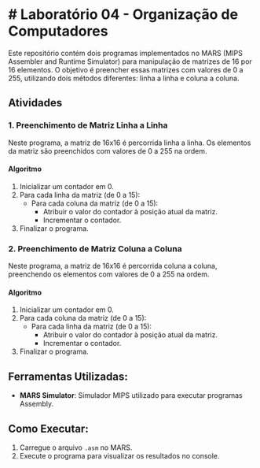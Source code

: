 # # Laboratório 04 - Organização de Computadores

Este repositório contém dois programas implementados no MARS (MIPS Assembler and Runtime Simulator) para manipulação de matrizes de 16 por 16 elementos. O objetivo é preencher essas matrizes com valores de 0 a 255, utilizando dois métodos diferentes: linha a linha e coluna a coluna.

## Atividades

### 1. Preenchimento de Matriz Linha a Linha

Neste programa, a matriz de 16x16 é percorrida linha a linha. Os elementos da matriz são preenchidos com valores de 0 a 255 na ordem.

#### Algoritmo
1. Inicializar um contador em 0.
2. Para cada linha da matriz (de 0 a 15):
   - Para cada coluna da matriz (de 0 a 15):
     - Atribuir o valor do contador à posição atual da matriz.
     - Incrementar o contador.
3. Finalizar o programa.

### 2. Preenchimento de Matriz Coluna a Coluna

Neste programa, a matriz de 16x16 é percorrida coluna a coluna, preenchendo os elementos com valores de 0 a 255 na ordem.

#### Algoritmo
1. Inicializar um contador em 0.
2. Para cada coluna da matriz (de 0 a 15):
   - Para cada linha da matriz (de 0 a 15):
     - Atribuir o valor do contador à posição atual da matriz.
     - Incrementar o contador.
3. Finalizar o programa.

## Ferramentas Utilizadas:
- **MARS Simulator**: Simulador MIPS utilizado para executar programas Assembly.

## Como Executar:
1. Carregue o arquivo `.asm` no MARS.
2. Execute o programa para visualizar os resultados no console.
